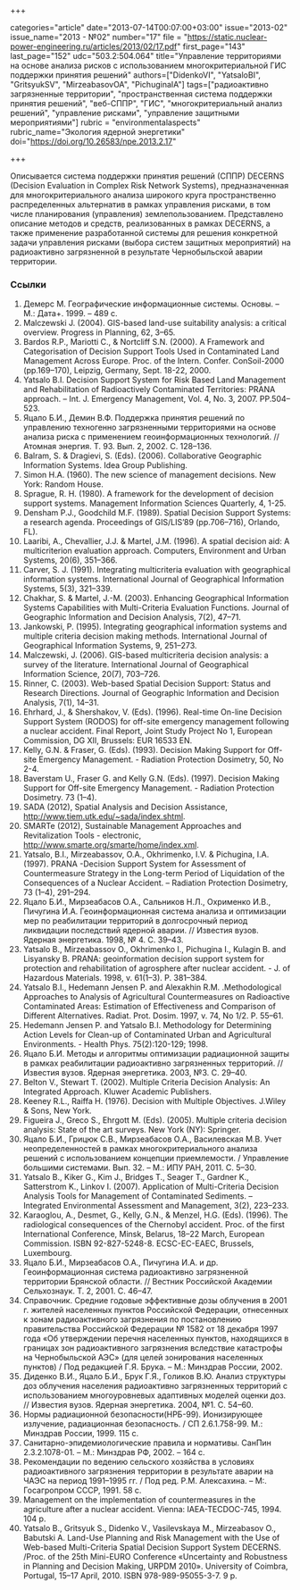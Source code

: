 +++

categories="article"
date="2013-07-14T00:07:00+03:00"
issue="2013-02"
issue_name="2013 - №02"
number="17"
file = "https://static.nuclear-power-engineering.ru/articles/2013/02/17.pdf"
first_page="143"
last_page="152"
udc="503.2:504.064"
title="Управление территориями на основе анализа рисков с использованием многокритериальной ГИС поддержки принятия решений"
authors=["DidenkoVI", "YatsaloBI", "GritsyukSV", "MirzeabasovOA", "PichuginaIA"]
tags=["радиоактивно загрязненные территории", "пространственная система поддержки принятия решений", "веб-СППР", "ГИС", "многокритериальный анализ решений", "управление рисками", "управление защитными мероприятиями"]
rubric = "environmentalaspects"
rubric_name="Экология ядерной энергетики"
doi="https://doi.org/10.26583/npe.2013.2.17"

+++

Описывается система поддержки принятия решений (СППР) DECERNS (Decision Evaluation in Complex Risk Network Systems), предназначенная для многокритериального анализа широкого круга пространственно распределенных альтернатив в рамках управления рисками, в том числе планирования (управления) землепользованием. Представлено описание методов и средств, реализованных в рамках DECERNS, а также применение разработанной системы для решения конкретной задачи управления рисками (выбора систем защитных мероприятий) на радиоактивно загрязненной в результате Чернобыльской аварии территории.

### Ссылки

1. Демерс М. Географические информационные системы. Основы. – М.: Дата+. 1999. – 489 с.
2. Malczewski J. (2004). GIS-based land-use suitability analysis: a critical overview. Progress in Planning, 62, 3–65.
3. Bardos R.P., Mariotti C., & Nortcliff S.N. (2000). A Framework and Categorisation of Decision Support Tools Used in Contaminated Land Management Across Europe. Proc. of the Intern. Confer. ConSoil-2000 (pp.169–170), Leipzig, Germany, Sept. 18-22, 2000.
4. Yatsalo B.I. Decision Support System for Risk Based Land Management and Rehabilitation of Radioactively Contaminated Territories: PRANA approach. – Int. J. Emergency Management, Vol. 4, No. 3, 2007. PP.504–523.
5. Яцало Б.И., Демин В.Ф. Поддержка принятия решений по управлению техногенно загрязненными территориями на основе анализа риска с применением геоинформационных технологий. // Атомная энергия. Т. 93. Вып. 2, 2002. С. 128–136.
6. Balram, S. & Dragievi, S. (Eds). (2006). Collaborative Geographic Information Systems. Idea Group Publishing.
7. Simon H.A. (1960). The new science of management decisions. New York: Random House.
8. Sprague, R. H. (1980). A framework for the development of decision support systems. Management Information Sciences Quarterly, 4, 1-25.
9. Densham P.J., Goodchild M.F. (1989). Spatial Decision Support Systems: a research agenda. Proceedings of GIS/LIS’89 (pp.706–716), Orlando, FL).
10. Laaribi, A., Chevallier, J.J. & Martel, J.M. (1996). A spatial decision aid: A multicriterion evaluation approach. Computers, Environment and Urban Systems, 20(6), 351–366.
11. Carver, S. J. (1991). Integrating multicriteria evaluation with geographical information systems. International Journal of Geographical Information Systems, 5(3), 321–339.
12. Chakhar, S. & Martel, J.-M. (2003). Enhancing Geographical Information Systems Capabilities with Multi-Criteria Evaluation Functions. Journal of Geographic Information and Decision Analysis, 7(2), 47–71.
13. Jankowski, P. (1995). Integrating geographical information systems and multiple criteria decision making methods. International Journal of Geographical Information Systems, 9, 251–273.
14. Malczewski, J. (2006). GIS-based multicriteria decision analysis: a survey of the literature. International Journal of Geographical Information Science, 20(7), 703–726.
15. Rinner, C. (2003). Web-based Spatial Decision Support: Status and Research Directions. Journal of Geographic Information and Decision Analysis, 7(1), 14–31.
16. Ehrhard, J., & Shershakov, V. (Eds). (1996). Real-time On-line Decision Support System (RODOS) for off-site emergency management following a nuclear accident. Final Report, Joint Study Project No 1, European Commission, DG XII, Brussels: EUR 16533 EN.
17. Kelly, G.N. & Fraser, G. (Eds). (1993). Decision Making Support for Off-site Emergency Management. - Radiation Protection Dosimetry, 50, No 2-4.
18. Baverstam U., Fraser G. and Kelly G.N. (Eds). (1997). Decision Making Support for Off-site Emergency Management. - Radiation Protection Dosimetry. 73 (1–4).
19. SADA (2012), Spatial Analysis and Decision Assistance, http://www.tiem.utk.edu/~sada/index.shtml.
20. SMARTe (2012), Sustainable Management Approaches and Revitalization Tools - electronic, http://www.smarte.org/smarte/home/index.xml.
21. Yatsalo, B.I., Mirzeabassov, O.A., Okhrimenko, I.V. & Pichugina, I.A. (1997). PRANA -Decision Support System for Assessment of Countermeasure Strategy in the Long-term Period of Liquidation of the Consequences of a Nuclear Accident. – Radiation Protection Dosimetry, 73 (1–4), 291–294.
22. Яцало Б.И., Мирзеабасов О.А., Сальников Н.Л., Охрименко И.В., Пичугина И.А. Геоинформационная система анализа и оптимизации мер по реабилитации территорий в долгосрочный период ликвидации последствий ядерной аварии. // Известия вузов. Ядерная энергетика. 1998, № 4. С. 39–43.
23. Yatsalo B., Mirzeabassov O., Okhrimenko I., Pichugina I., Kulagin B. and Lisyansky B. PRANA: geoinformation decision support system for protection and rehabilitation of agrosphere after nuclear accident. - J. of Hazardous Materials. 1998, v. 61(1–3). P. 381–384.
24. Yatsalo B.I., Hedemann Jensen P. and Alexakhin R.M. .Methodological Approaches to Analysis of Agricultural Countermeasures on Radioactive Contaminated Areas: Estimation of Effectiveness and Comparison of Different Alternatives. Radiat. Prot. Dosim. 1997, v. 74, No 1/2. P. 55–61.
25. Hedemann Jensen P. and Yatsalo B.I. Methodology for Determining Action Levels for Clean-up of Contaminated Urban and Agricultural Environments. - Health Phys. 75(2):120-129; 1998.
26. Яцало Б.И. Методы и алгоритмы оптимизации радиационной защиты в рамках реабилитации радиоактивно загрязненных территорий. // Известия вузов. Ядерная энергетика. 2003, №3. C. 29–40.
27. Belton V., Stewart T. (2002). Multiple Criteria Decision Analysis: An Integrated Approach. Kluwer Academic Publishers.
28. Keeney R.L., Raiffa H. (1976). Decision with Multiple Objectives. J.Wiley & Sons, New York.
29. Figueira J., Greco S., Ehrgott M. (Eds). (2005). Multiple criteria decision analysis: State of the art surveys. New York (NY): Springer.
30. Яцало Б.И., Грицюк С.В., Мирзеабасов О.А., Василевская М.В. Учет неопределенностей в рамках многокритериального анализа решений с использованием концепции приемлемости. / Управление большими системами. Вып. 32. – М.: ИПУ РАН, 2011. С. 5–30.
31. Yatsalo B., Kiker G., Kim J., Bridges T., Seager T., Gardner K., Satterstrom K., Linkov I. (2007). Application of Multi-Criteria Decision Analysis Tools for Management of Contaminated Sediments. – Integrated Environmental Assessment and Management, 3(2), 223–233.
32. Karaoglou, A., Desmet, G., Kelly, G.N., & Menzel, H.G. (Eds). (1996). The radiological consequences of the Chernobyl accident. Proc. of the first International Conference, Minsk, Belarus, 18–22 March, European Commission. ISBN 92-827-5248-8. ECSC-EC-EAEC, Brussels, Luxembourg.
33. Яцало Б.И., Мирзеабасов О.А., Пичугина И.А. и др. Геоинформационная система радиоактивно загрязненной территории Брянской области. // Вестник Российской Академии Сельхознаук. Т. 2, 2001. С. 46–47.
34. Справочник. Средние годовые эффективные дозы облучения в 2001 г. жителей населенных пунктов Российской Федерации, отнесенных к зонам радиоактивного загрязнения по постановлению правительства Российской Федерации № 1582 от 18 декабря 1997 года «Об утверждении перечня населенных пунктов, находящихся в границах зон радиоактивного загрязнения вследствие катастрофы на Чернобыльской АЭС» (для целей зонирования населенных пунктов) / Под редакцией Г.Я. Брука. – М.: Минздрав России, 2002.
35. Диденко В.И., Яцало Б.И., Брук Г.Я., Голиков В.Ю. Анализ структуры доз облучения населения радиоактивно загрязненных территорий с использованием многоуровневых адаптивных моделей оценки доз. // Известия вузов. Ядерная энергетика. 2004, №1. C. 54–60.
36. Нормы радиационной безопасности(НРБ-99). Ионизирующее излучение, радиационная безопасность. / СП 2.6.1.758-99. М.: Минздрав России, 1999. 115 с.
37. Санитарно-эпидемиологические правила и нормативы. СанПин 2.3.2.1078-01. – М.: Минздрав РФ, 2002. – 164 с.
38. Рекомендации по ведению сельского хозяйства в условиях радиоактивного загрязнения территории в результате аварии на ЧАЭС на период 1991–1995 гг. / Под ред. Р.М. Алексахина. – М:. Госагропром СССР, 1991. 58 с.
39. Management on the implementation of countermeasures in the agriculture after a nuclear accident. Vienna: IAEA-TECDOC-745, 1994. 104 p.
40. Yatsalo B., Gritsyuk S., Didenko V., Vasilevskaya M., Mirzeabasov O., Babutski A. Land-Use Planning and Risk Management with the Use of Web-based Multi-Criteria Spatial Decision Support System DECERNS. /Proc. of the 25th Mini-EURO Conference «Uncertainty and Robustness in Planning and Decision Making, URPDM 2010». University of Coimbra, Portugal, 15–17 April, 2010. ISBN 978-989-95055-3-7. 9 p.